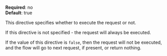 **Required**: no  
**Default**: true

This directive specifies whether to execute the request or not.

If this directive is not specified - the request will always be
executed.

If the value of this directive is `false`, then the request will not be
executed, and the flow will go to next request, if present, or return
nothing.
